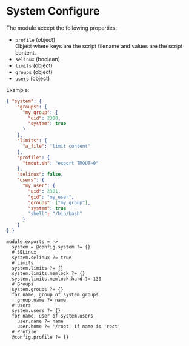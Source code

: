 
# System Configure

The module accept the following properties:

*   `profile` (object)   
    Object where keys are the script filename and values are the script
    content.    
*   `selinux` (boolean)   
*   `limits` (object)   
*   `groups` (object)   
*   `users` (object)   

Example:

```json
{ "system": {
    "groups": {
      "my_group": {
        "uid": 2300,
        "system": true
      }
    },
    "limits": {
      "a_file": "limit content"
    },
    "profile": {
      "tmout.sh": "export TMOUT=0"
    },
    "selinux": false,
    "users": {
      "my_user": {
        "uid": 2301,
        "gid": "my_user",
        "groups": ["my_group"],
        "system": true
        "shell": "/bin/bash"
      }
    }
} }
```

    module.exports = ->
      system = @config.system ?= {}
      # SELinux
      system.selinux ?= true
      # Limits
      system.limits ?= {}
      system.limits.memlock ?= {}
      system.limits.memlock.hard ?= 130
      # Groups
      system.groups ?= {}
      for name, group of system.groups
        group.name ?= name
      # Users
      system.users ?= {}
      for name, user of system.users
        user.name ?= name
        user.home ?= '/root' if name is 'root'
      # Profile
      @config.profile ?= {}
